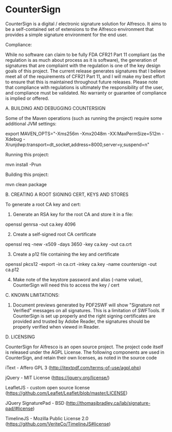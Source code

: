 CounterSign
===========

CounterSign is a digital / electronic signature solution for Alfresco.  It aims to be a self-contained set of extensions to the Alfresco environment that provides a simple signature environment for the end user.

Compliance:

While no software can claim to be fully FDA CFR21 Part 11 compliant (as the regulation is as much about process as it is software), the generation of signatures that are compliaint with the regulation is one of the key design goals of this project.  The current release generates signatures that I believe meet all of the requirements of CFR21 Part 11, and I will make my best effort to ensure that this is maintained throughout future releases.  Please note that compliance with regulations is ultimately the responsibility of the user, and compliance must be validated.  No warranty or guarantee of compliance is implied or offered.

A.  BUILDING AND DEBUGGING COUNTERSIGN

Some of the Maven operations (such as running the project) require some additional
JVM settings:

export MAVEN_OPTS="-Xms256m -Xmx2048m -XX:MaxPermSize=512m -Xdebug -Xrunjdwp:transport=dt_socket,address=8000,server=y,suspend=n"

Running this project:

mvn install -Prun

Building this project:

mvn clean package


B.  CREATING A ROOT SIGNING CERT, KEYS AND STORES

To generate a root CA key and cert:

1. Generate an RSA key for the root CA and store it in a file:

openssl genrsa -out ca.key 4096

2.  Create a self-signed root CA certificate

openssl req -new -x509 -days 3650 -key ca.key -out ca.crt

3.  Create a p12 file containing the key and certificate

openssl pkcs12 -export -in ca.crt -inkey ca.key -name countersign -out ca.p12

4.  Make note of the keystore password and alias (-name value), CounterSign will need this to access the key / cert


C.  KNOWN LIMITATIONS:

1.  Document previews generated by PDF2SWF will show "Signature not Verified" messages on all signatures.
This is a limitation of SWFTools.  If CounterSign is set up properly and the right signing
certificates are provided and trusted by Adobe Reader, the signatures should be properly verified
when viewed in Reader.


D.  LICENSING

CounterSign for Alfresco is an open source project.  The project code itself is released under the 
AGPL License.  The following components are used in CounterSign, and retain their own licenses,
as noted in the source code

iText - Affero GPL 3 (http://itextpdf.com/terms-of-use/agpl.php)

jQuery - MIT License (https://jquery.org/license/)

LeafletJS - custom open source license (https://github.com/Leaflet/Leaflet/blob/master/LICENSE)

JQuery SignaturePad - BSD (http://thomasjbradley.ca/lab/signature-pad/#license)

TimelineJS - Mozilla Public License 2.0 (https://github.com/VeriteCo/TimelineJS#license)

